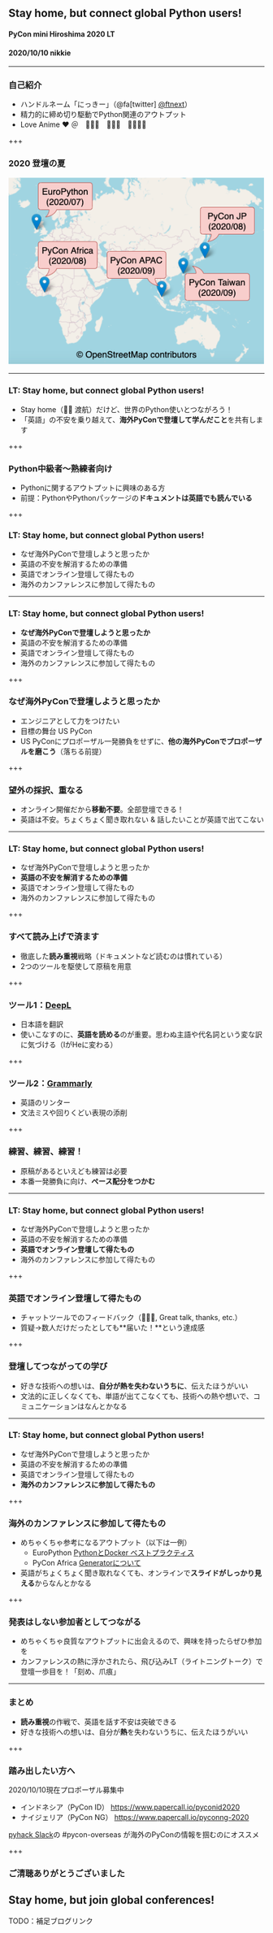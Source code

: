 ## Stay home, but connect global Python users!
#### PyCon mini Hiroshima 2020 LT
#### 2020/10/10 nikkie

---

### 自己紹介

- ハンドルネーム「にっきー」（@fa[twitter] [@ftnext](https://twitter.com/ftnext)）
- 精力的に締め切り駆動でPython関連のアウトプット
- Love Anime ❤️ ＠　🎺🎷🔥　💌📮📨　🌸🌹🌻💃

+++

### 2020 登壇の夏

![ヨーロッパ、アフリカ、台湾やマレーシアと各地のPyConにオンラインで登壇しました](pyconhiro_Oct_connect_global/assets/images/folium_world_map.drawio.png)

---

### LT: Stay home, but connect global Python users!

- Stay home（🙅‍♂️ 渡航）だけど、世界のPython使いとつながろう！
- 「英語」の不安を乗り越えて、**海外PyConで登壇して学んだこと**を共有します

+++

### Python中級者〜熟練者向け

- Pythonに関するアウトプットに興味のある方
- 前提：PythonやPythonパッケージの**ドキュメントは英語でも読んでいる**

+++

### LT: Stay home, but connect global Python users!

- なぜ海外PyConで登壇しようと思ったか
- 英語の不安を解消するための準備
- 英語でオンライン登壇して得たもの
- 海外のカンファレンスに参加して得たもの

---

### LT: Stay home, but connect global Python users!

- **なぜ海外PyConで登壇しようと思ったか**
- 英語の不安を解消するための準備
- 英語でオンライン登壇して得たもの
- 海外のカンファレンスに参加して得たもの

+++

### なぜ海外PyConで登壇しようと思ったか

- エンジニアとして力をつけたい
- 目標の舞台 US PyCon
- US PyConにプロポーザル一発勝負をせずに、**他の海外PyConでプロポーザルを磨こう**（落ちる前提）

+++

### 望外の採択、重なる

- オンライン開催だから**移動不要**。全部登壇できる！
- 英語は不安。ちょくちょく聞き取れない & 話したいことが英語で出てこない

---

### LT: Stay home, but connect global Python users!

- なぜ海外PyConで登壇しようと思ったか
- **英語の不安を解消するための準備**
- 英語でオンライン登壇して得たもの
- 海外のカンファレンスに参加して得たもの

+++

### すべて読み上げで済ます

- 徹底した**読み重視**戦略（ドキュメントなど読むのは慣れている）
- 2つのツールを駆使して原稿を用意

+++

### ツール1：[DeepL](https://www.deepl.com/translator)

- 日本語を翻訳
- 使いこなすのに、**英語を読める**のが重要。思わぬ主語や代名詞という変な訳に気づける（IがHeに変わる）

+++

### ツール2：[Grammarly](https://app.grammarly.com/)

- 英語のリンター
- 文法ミスや回りくどい表現の添削

+++

### 練習、練習、練習！

- 原稿があるといえども練習は必要
- 本番一発勝負に向け、**ペース配分をつかむ**

---

### LT: Stay home, but connect global Python users!

- なぜ海外PyConで登壇しようと思ったか
- 英語の不安を解消するための準備
- **英語でオンライン登壇して得たもの**
- 海外のカンファレンスに参加して得たもの

+++

### 英語でオンライン登壇して得たもの

- チャットツールでのフィードバック（👏👏👏, Great talk, thanks, etc.）
- 質疑→数人だけだったとしても**届いた！**という達成感

+++

### 登壇してつながっての学び

- 好きな技術への想いは、**自分が熱を失わないうちに**、伝えたほうがいい
- 文法的に正しくなくても、単語が出てこなくても、技術への熱や想いで、コミュニケーションはなんとかなる

---

### LT: Stay home, but connect global Python users!

- なぜ海外PyConで登壇しようと思ったか
- 英語の不安を解消するための準備
- 英語でオンライン登壇して得たもの
- **海外のカンファレンスに参加して得たもの**

+++

### 海外のカンファレンスに参加して得たもの

- めちゃくちゃ参考になるアウトプット（以下は一例）
  - EuroPython [PythonとDocker ベストプラクティス](https://youtu.be/H0UPw-ILiz4)
  - PyCon Africa [Generatorについて](https://youtu.be/tkoaeVS2zRQ)
- 英語がちょくちょく聞き取れなくても、オンラインで**スライドがしっかり見える**からなんとかなる

+++

### 発表はしない参加者としてつながる

- めちゃくちゃ良質なアウトプットに出会えるので、興味を持ったらぜひ参加を
- カンファレンスの熱に浮かされたら、飛び込みLT（ライトニングトーク）で登壇一歩目を！「刻め、爪痕」

---

### まとめ

- **読み重視**の作戦で、英語を話す不安は突破できる
- 好きな技術への想いは、自分が**熱**を失わないうちに、伝えたほうがいい

+++

### 踏み出したい方へ

2020/10/10現在プロポーザル募集中

- インドネシア（PyCon ID） https://www.papercall.io/pyconid2020
- ナイジェリア（PyCon NG） https://www.papercall.io/pyconng-2020

[pyhack Slack](https://pyhack.connpass.com/)の #pycon-overseas が海外のPyConの情報を掴むのにオススメ

+++

### ご清聴ありがとうございました

## Stay home, but join global conferences!

TODO：補足ブログリンク

